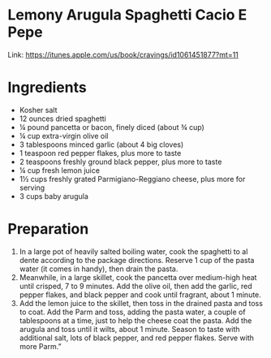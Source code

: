 # Lemony Arugula Spaghetti Cacio E Pepe

Link: https://itunes.apple.com/us/book/cravings/id1061451877?mt=11

# Ingredients

- Kosher salt
- 12 ounces dried spaghetti
- ¼ pound pancetta or bacon, finely diced (about ¾ cup)
- ¼ cup extra-virgin olive oil
- 3 tablespoons minced garlic (about 4 big cloves)
- 1 teaspoon red pepper flakes, plus more to taste
- 2 teaspoons freshly ground black pepper, plus more to taste
- ¼ cup fresh lemon juice
- 1½ cups freshly grated Parmigiano-Reggiano cheese, plus more for serving
- 3 cups baby arugula

# Preparation

1. In a large pot of heavily salted boiling water, cook the spaghetti to al dente according to the package directions. Reserve 1 cup of the pasta water (it comes in handy), then drain the pasta.
2. Meanwhile, in a large skillet, cook the pancetta over medium-high heat until crisped, 7 to 9 minutes. Add the olive oil, then add the garlic, red pepper flakes, and black pepper and cook until fragrant, about 1 minute.
3. Add the lemon juice to the skillet, then toss in the drained pasta and toss to coat. Add the Parm and toss, adding the pasta water, a couple of tablespoons at a time, just to help the cheese coat the pasta. Add the arugula and toss until it wilts, about 1 minute. Season to taste with additional salt, lots of black pepper, and red pepper flakes. Serve with more Parm.”